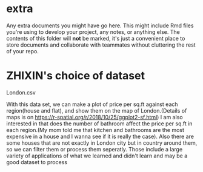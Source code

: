# extra

Any extra documents you might have go here. This might include Rmd files you're using to develop your project, any notes, or anything else. The contents of this folder will **not** be marked, it's just a convenient place to store documents and collaborate with teammates without cluttering the rest of your repo.


# ZHIXIN's choice of dataset

London.csv

With this data set, we can make a plot of price per sq.ft against each region(house and flat), and show them on the map of London.(Details of maps is on https://r-spatial.org/r/2018/10/25/ggplot2-sf.html) I am also interested in that does the number of bathroom affect the price per sq.ft in each region.(My mom told me that kitchen and bathrooms are the most expensive in a house and I wanna see if it is really the case).
Also there are some houses that are not exactly in London city but in country around them, so we can filter them or process them seperatly.
Those include a large variety of applications of what we learned and didn't learn and may be a good dataset to process